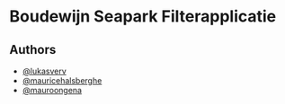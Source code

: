 # Boudewijn Seapark Filterapplicatie


## Authors

- [@lukasverv](https://github.com/pgm-lukaverv)
- [@mauricehalsberghe](https://www.github.com/mauriceHalsberghe)
- [@mauroongena](https://github.com/mauroongena)
